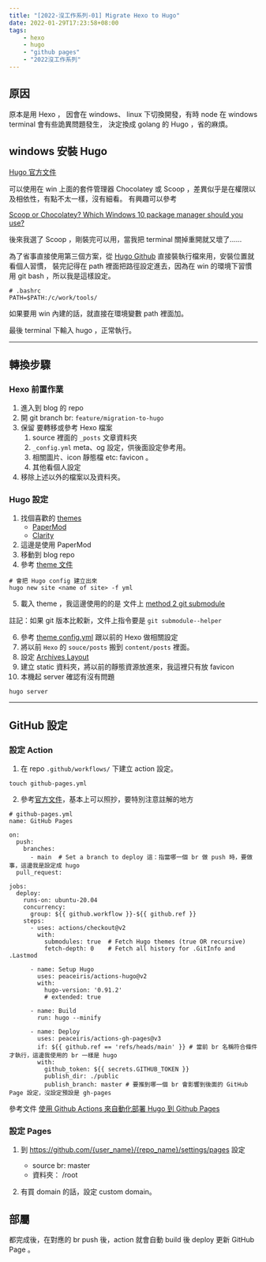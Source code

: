 ```yaml
---
title: "[2022-沒工作系列-01] Migrate Hexo to Hugo"
date: 2022-01-29T17:23:58+08:00
tags:
    - hexo
    - hugo
    - "github pages"
    - "2022沒工作系列"
---
```


## 原因
原本是用 Hexo ， 因會在 windows、 linux 下切換開發，有時 node 在 windows terminal 會有些詭異問題發生，
決定換成 golang 的 Hugo ，省的麻煩。

## windows 安裝 Hugo
[Hugo 官方文件](https://gohugo.io/getting-started/installing/)

可以使用在 win 上面的套件管理器 Chocolatey 或 Scoop ，差異似乎是在權限以及相依性，有點不太一樣，沒有細看。
有興趣可以參考

[Scoop or Chocolatey? Which Windows 10 package manager should you use?](https://www.onmsft.com/feature/scoop-or-chocolatey-which-windows-10-package-manager-should-you-use)

後來我選了 Scoop ，剛裝完可以用，當我把 terminal 關掉重開就又壞了......

為了省事直接使用第三個方案，從 [Hugo Github](https://github.com/gohugoio/hugo/releases) 直接裝執行檔來用，安裝位置就看個人習慣，
裝完記得在 path 裡面把路徑設定進去，因為在 win 的環境下習慣用 git bash ，所以我是這樣設定。

```
# .bashrc
PATH=$PATH:/c/work/tools/
```
如果要用 win 內建的話，就直接在環境變數 path 裡面加。

最後 terminal 下輸入 hugo ，正常執行。

---
## 轉換步驟

### Hexo 前置作業
1. 進入到 blog 的 repo
2. 開 git branch br: `feature/migration-to-hugo`
3. 保留 要轉移或參考 Hexo 檔案
    1. source 裡面的 `_posts` 文章資料夾
    2. `_config.yml` meta、og 設定，供後面設定參考用。
    3. 相關圖片、icon 靜態檔 etc: favicon 。
    4. 其他看個人設定
4. 移除上述以外的檔案以及資料夾。

### Hugo 設定

1. 找個喜歡的 [themes](https://themes.gohugo.io)
    - [PaperMod](https://github.com/adityatelange/hugo-PaperMod)
    - [Clarity](https://themes.gohugo.io/themes/hugo-clarity)
2. 這邊是使用 PaperMod
3. 移動到 blog repo
4. 參考 [theme 文件](https://github.com/adityatelange/hugo-PaperMod/wiki/Installation#guide)
```
# 會把 Hugo config 建立出來
hugo new site <name of site> -f yml
```
5. 載入 theme ，我這邊使用的的是 文件上 [method 2 git submodule](https://github.com/adityatelange/hugo-PaperMod/wiki/Installation#method-2)

註記：如果 git 版本比較新，文件上指令要是 `git submodule--helper`

6. 參考 [theme config.yml](https://github.com/adityatelange/hugo-PaperMod/blob/exampleSite/config.yml) 跟以前的 Hexo 做相關設定
7. 將以前 `Hexo` 的 `souce/posts` 搬到 `content/posts` 裡面。
8. 設定 [Archives Layout](https://github.com/adityatelange/hugo-PaperMod/wiki/Features#archives-layout)
9. 建立 static 資料夾，將以前的靜態資源放進來，我這裡只有放 favicon
10. 本機起 server 確認有沒有問題
```
hugo server
```
---
## GitHub 設定
### 設定 Action
1. 在 repo `.github/workflows/` 下建立 action 設定。
```
touch github-pages.yml
```
2. 參考[官方文件](https://github.com/peaceiris/actions-hugo#getting-started)，基本上可以照抄，要特別注意註解的地方
```
# github-pages.yml
name: GitHub Pages

on:
  push:
    branches:
      - main  # Set a branch to deploy 這：指當哪一個 br 做 push 時，要做事，這邊我是設定成 hugo
  pull_request:

jobs:
  deploy:
    runs-on: ubuntu-20.04
    concurrency:
      group: ${{ github.workflow }}-${{ github.ref }}
    steps:
      - uses: actions/checkout@v2
        with:
          submodules: true  # Fetch Hugo themes (true OR recursive)
          fetch-depth: 0    # Fetch all history for .GitInfo and .Lastmod

      - name: Setup Hugo
        uses: peaceiris/actions-hugo@v2
        with:
          hugo-version: '0.91.2'
          # extended: true

      - name: Build
        run: hugo --minify

      - name: Deploy
        uses: peaceiris/actions-gh-pages@v3
        if: ${{ github.ref == 'refs/heads/main' }} # 當前 br 名稱符合條件才執行，這邊我使用的 br 一樣是 hugo
        with:
          github_token: ${{ secrets.GITHUB_TOKEN }}
          publish_dir: ./public
          publish_branch: master # 要推到哪一個 br 會影響到後面的 GitHub Page 設定，沒設定預設是 gh-pages
```

參考文件
[使用 Github Actions 來自動化部署 Hugo 到 Github Pages](https://blog.puckwang.com/posts/2020/use-github-actions-deploy-hugo/)


### 設定 Pages
1. 到 https://github.com/{user_name}/{repo_name}/settings/pages 設定
    - source br: master
    - 資料夾： /root

2. 有買 domain 的話，設定 custom domain。

## 部屬
都完成後，在對應的 br push 後，action 就會自動 build 後 deploy 更新 GitHub Page 。